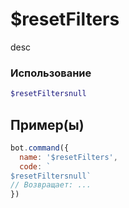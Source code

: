 # $resetFilters
desc
### Использование
```php
$resetFiltersnull
```

## Пример(ы)

```javascript
bot.command({
  name: '$resetFilters',
  code: `
$resetFiltersnull`
// Возвращает: ...
})
```